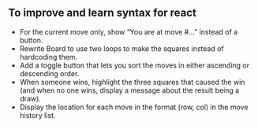 ## To improve and learn syntax for react

- For the current move only, show “You are at move #…” instead of a button.
- Rewrite Board to use two loops to make the squares instead of hardcoding them.
- Add a toggle button that lets you sort the moves in either ascending or descending order.
- When someone wins, highlight the three squares that caused the win (and when no one wins, display a message about the result being a draw).
- Display the location for each move in the format (row, col) in the move history list.
